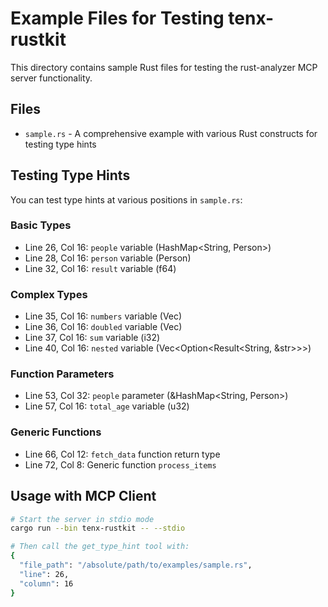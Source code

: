 # Example Files for Testing tenx-rustkit

This directory contains sample Rust files for testing the rust-analyzer MCP server functionality.

## Files

- `sample.rs` - A comprehensive example with various Rust constructs for testing type hints

## Testing Type Hints

You can test type hints at various positions in `sample.rs`:

### Basic Types
- Line 26, Col 16: `people` variable (HashMap<String, Person>)
- Line 28, Col 16: `person` variable (Person)
- Line 32, Col 16: `result` variable (f64)

### Complex Types
- Line 35, Col 16: `numbers` variable (Vec<i32>)
- Line 36, Col 16: `doubled` variable (Vec<i32>)
- Line 37, Col 16: `sum` variable (i32)
- Line 40, Col 16: `nested` variable (Vec<Option<Result<String, &str>>>)

### Function Parameters
- Line 53, Col 32: `people` parameter (&HashMap<String, Person>)
- Line 57, Col 16: `total_age` variable (u32)

### Generic Functions
- Line 66, Col 12: `fetch_data` function return type
- Line 72, Col 8: Generic function `process_items`

## Usage with MCP Client

```bash
# Start the server in stdio mode
cargo run --bin tenx-rustkit -- --stdio

# Then call the get_type_hint tool with:
{
  "file_path": "/absolute/path/to/examples/sample.rs",
  "line": 26,
  "column": 16
}
```